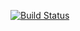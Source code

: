 [![Build Status](https://travis-ci.org/orix-software/monitor.svg?branch=master)](https://travis-ci.org/oric-software/monitor)


